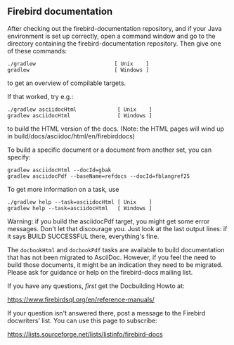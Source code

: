 Firebird documentation
----------------------

After checking out the firebird-documentation repository, and if your
Java environment is set up correctly, open a command window and go to
the directory containing the firebird-documentation repository. Then
give one of these commands:

```
./gradlew                         [ Unix    ]
gradlew                           [ Windows ]
```

to get an overview of compilable targets.

If that worked, try e.g.:

```
./gradlew asciidocHtml             [ Unix    ]
gradlew asciidocHtml               [ Windows ]
```

to build the HTML version of the docs.
(Note: the HTML pages will wind up in build/docs/asciidoc/html/en/firebirddocs)

To build a specific document or a document from another set, you can specify:

````
gradlew asciidocHtml --docId=gbak
gradlew asciidocPdf --baseName=refdocs --docId=fblangref25
````

To get more information on a task, use

```
./gradlew help --task=asciidocHtml [ Unix    ]
gradlew help --task=asciidocHtml   [ Windows ]
```

Warning: if you build the asciidocPdf target, you might get some error
messages. Don't let that discourage you. Just look at the last
output lines: if it says BUILD SUCCESSFUL there, everything's fine.

The `docbookHtml` and `docbookPdf` tasks are available to build documentation
that has not been migrated to AsciiDoc. However, if you feel the need to build
those documents, it might be an indication they need to be migrated. Please
ask for guidance or help on the firebird-docs mailing list.

If you have any questions, *first* get the Docbuilding Howto at:

  https://www.firebirdsql.org/en/reference-manuals/

If your question isn't answered there, post a message to the Firebird
docwriters' list. You can use this page to subscribe:

  https://lists.sourceforge.net/lists/listinfo/firebird-docs
